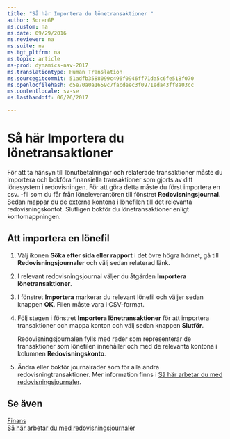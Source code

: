 ```yaml
---
title: "Så här Importera du lönetransaktioner "
author: SorenGP
ms.custom: na
ms.date: 09/29/2016
ms.reviewer: na
ms.suite: na
ms.tgt_pltfrm: na
ms.topic: article
ms-prod: dynamics-nav-2017
ms.translationtype: Human Translation
ms.sourcegitcommit: 51adfb3588099c496f0946ff71da5c6fe518f070
ms.openlocfilehash: d5e70a0a1659c7facdeec3f0971eda43ff8a03cc
ms.contentlocale: sv-se
ms.lasthandoff: 06/26/2017

---
```


# <a name="how-to-import-payroll-transactions"></a>Så här Importera du lönetransaktioner 
För att ta hänsyn till lönutbetalningar och relaterade transaktioner måste du importera och bokföra finansiella transaktioner som gjorts av ditt lönesystem i redovisningen. För att göra detta måste du först importera en csv. -fil som du får från löneleverantören till fönstret **Redovisningsjournal**. Sedan mappar du de externa kontona i lönefilen till det relevanta redovisningskontot. Slutligen bokför du lönetransaktioner enligt kontomappningen.

## <a name="to-import-a-payroll-file"></a>Att importera en lönefil
1. Välj ikonen **Söka efter sida eller rapport** i det övre högra hörnet, gå till **Redovisningsjournaler** och välj sedan relaterad länk.
2. I relevant redovisningsjournal väljer du åtgärden **Importera lönetransaktioner**.
3. I fönstret **Importera** markerar du relevant lönefil och väljer sedan knappen **OK**. Filen måste vara i CSV-format. 
4. Följ stegen i fönstret **Importera lönetransaktioner** för att importera transaktioner och mappa konton och välj sedan knappen **Slutför**.

    Redovisningsjournalen fylls med rader som representerar de transaktioner som lönefilen innehåller och med de relevanta kontona i kolumnen **Redovisningskonto**.
4. Ändra eller bokför journalrader som för alla andra redovisningtransaktioner. Mer information finns i [Så här arbetar du med redovisningsjournaler](ui-work-general-journals.md).   

## <a name="see-also"></a>Se även
[Finans](finance-setup.md)  
[Så här arbetar du med redovisningsjournaler](ui-work-general-journals.md)  


